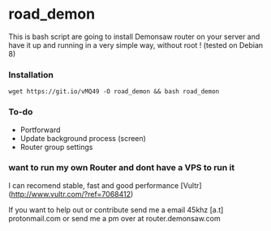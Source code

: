 # road_demon
This is bash script are going to install Demonsaw router on your server and have it up and running in a very simple way, without root !
(tested on Debian 8)

### Installation
`wget https://git.io/vMQ49 -O road_demon && bash road_demon`

### To-do
* Portforward
* Update background process (screen)
* Router group settings

### want to run my own Router and dont have a VPS to run it
I can recomend stable, fast and good performance [Vultr] (http://www.vultr.com/?ref=7068412)

If you want to help out or contribute send me a email 45khz [a.t] protonmail.com
or send me a pm over at router.demonsaw.com 
